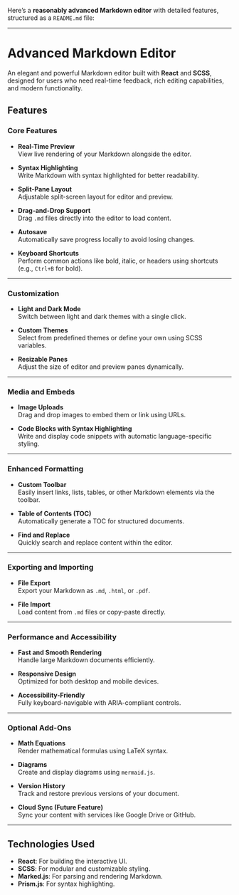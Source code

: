 Here’s a **reasonably advanced Markdown editor** with detailed features, structured as a `README.md` file:

---

# Advanced Markdown Editor

An elegant and powerful Markdown editor built with **React** and **SCSS**, designed for users who need real-time feedback, rich editing capabilities, and modern functionality.

## Features

### **Core Features**
- **Real-Time Preview**  
  View live rendering of your Markdown alongside the editor.
  
- **Syntax Highlighting**  
  Write Markdown with syntax highlighted for better readability.

- **Split-Pane Layout**  
  Adjustable split-screen layout for editor and preview.

- **Drag-and-Drop Support**  
  Drag `.md` files directly into the editor to load content.

- **Autosave**  
  Automatically save progress locally to avoid losing changes.

- **Keyboard Shortcuts**  
  Perform common actions like bold, italic, or headers using shortcuts (e.g., `Ctrl+B` for bold).

---

### **Customization**
- **Light and Dark Mode**  
  Switch between light and dark themes with a single click.

- **Custom Themes**  
  Select from predefined themes or define your own using SCSS variables.

- **Resizable Panes**  
  Adjust the size of editor and preview panes dynamically.

---

### **Media and Embeds**
- **Image Uploads**  
  Drag and drop images to embed them or link using URLs.

- **Code Blocks with Syntax Highlighting**  
  Write and display code snippets with automatic language-specific styling.

---

### **Enhanced Formatting**
- **Custom Toolbar**  
  Easily insert links, lists, tables, or other Markdown elements via the toolbar.

- **Table of Contents (TOC)**  
  Automatically generate a TOC for structured documents.

- **Find and Replace**  
  Quickly search and replace content within the editor.

---

### **Exporting and Importing**
- **File Export**  
  Export your Markdown as `.md`, `.html`, or `.pdf`.

- **File Import**  
  Load content from `.md` files or copy-paste directly.

---

### **Performance and Accessibility**
- **Fast and Smooth Rendering**  
  Handle large Markdown documents efficiently.

- **Responsive Design**  
  Optimized for both desktop and mobile devices.

- **Accessibility-Friendly**  
  Fully keyboard-navigable with ARIA-compliant controls.

---

### **Optional Add-Ons**
- **Math Equations**  
  Render mathematical formulas using LaTeX syntax.

- **Diagrams**  
  Create and display diagrams using `mermaid.js`.

- **Version History**  
  Track and restore previous versions of your document.

- **Cloud Sync (Future Feature)**  
  Sync your content with services like Google Drive or GitHub.

---

## Technologies Used
- **React**: For building the interactive UI.
- **SCSS**: For modular and customizable styling.
- **Marked.js**: For parsing and rendering Markdown.
- **Prism.js**: For syntax highlighting.